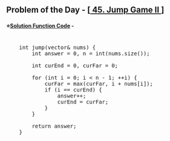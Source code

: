 ## Problem of the Day - [<a href="https://leetcode.com/problems/jump-game-ii/description/"> 45. Jump Game II </a>]


#### ⭐<ins>Solution Function Code</ins> -
<pre>

    int jump(vector<int>& nums) {
        int answer = 0, n = int(nums.size());

        int curEnd = 0, curFar = 0;
        
        for (int i = 0; i < n - 1; ++i) {
            curFar = max(curFar, i + nums[i]);
            if (i == curEnd) {
                answer++;
                curEnd = curFar;
            }
        }
        
        return answer;
    }
</pre>
